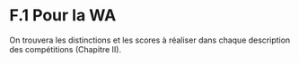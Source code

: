 # F.1 Pour la WA

On trouvera les distinctions et les scores à réaliser dans chaque description des compétitions (Chapitre II).
